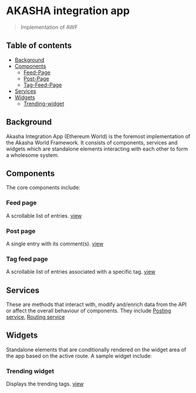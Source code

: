 # AKASHA integration app

> Implementation of AWF

## Table of contents

- [Background](#background)
- [Components](#components)
    - [Feed-Page](#feed-page)
    - [Post-Page](#post-page)
    - [Tag-Feed-Page](#tag-feed-page)
- [Services](#services)
- [Widgets](#widgets)
    - [Trending-widget](#trending-widget)

## Background

Akasha Integration App (Ethereum World) is the foremost implementation of the Akasha World Framework. It consists of components, services and widgets which are standalone elements interacting with each other to form a wholesome system.

## Components

The core components include:

### Feed page
A scrollable list of entries. [view](./src/components/feed-page) 

### Post page
A single entry with its comment(s). [view](./src/components/post-page)

### Tag feed page
A scrollable list of entries associated with a specific tag. [view](/.src/components/tag-feed-page)

## Services

These are methods that interact with, modify and/enrich data from the API or affect the overall behaviour of components. They include [Posting service](./src/services/posting-service.ts), [Routing service](./src/services/routing-service.ts)

## Widgets
Standalone elements that are conditionally rendered on the widget area of the app based on the active route. A sample widget include:

### Trending widget
Displays the trending tags. [view](./src/widgets/trending-widget)